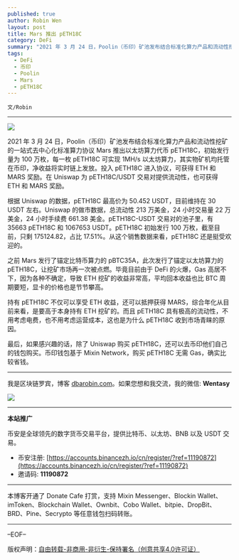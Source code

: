 ```yaml
---
published: true
author: Robin Wen
layout: post
title: Mars 推出 pETH18C
category: DeFi
summary: "2021 年 3 月 24 日，Poolin（币印）矿池发布结合标准化算力产品和流动性挖矿的一站式去中心化标准算力协议 Mars 推出以太坊算力代币 pETH18C，初始发行量为 100 万枚，每一枚 pETH18C 可实现 1MH/s 以太坊算力，其实物矿机均托管在币印，净收益将实时链上发放。投入 pETH18C 进入协议，可获得 ETH 和 MARS 奖励。在 Uniswap 为 pETH18C/USDT 交易对提供流动性，也可获得 ETH 和 MARS 奖励。"
tags:
  - DeFi
  - 币印
  - Poolin
  - Mars
  - pETH18C
---
```


`文/Robin`

***

![](https://cdn.dbarobin.com/uf3n4bo.png)

2021 年 3 月 24 日，Poolin（币印）矿池发布结合标准化算力产品和流动性挖矿的一站式去中心化标准算力协议 Mars 推出以太坊算力代币 pETH18C，初始发行量为 100 万枚，每一枚 pETH18C 可实现 1MH/s 以太坊算力，其实物矿机均托管在币印，净收益将实时链上发放。投入 pETH18C 进入协议，可获得 ETH 和 MARS 奖励。在 Uniswap 为 pETH18C/USDT 交易对提供流动性，也可获得 ETH 和 MARS 奖励。

根据 Uniswap 的数据，pETH18C 最高价为 50.452 USDT，目前维持在 30 USDT 左右。Uniswap 的做市数据，总流动性 213 万美金，24 小时交易量 22 万美金，24 小时手续费 661.38 美金。pETH18C-USDT 交易对的池子里，有 35663 pETH18C 和 1067653 USDT。pETH18C 初始发行 100 万枚，截至目前，只剩 175124.82，占比 17.51%。从这个销售数据来看，pETH18C 还是挺受欢迎的。

之前 Mars 发行了锚定比特币算力的 pBTC35A，此次发行了锚定以太坊算力的 pETH18C，让挖矿市场再一次被点燃。毕竟目前由于 DeFi 的火爆，Gas 高居不下，因为各种不确定，导致 ETH 挖矿的收益非常高，平均回本收益也比 BTC 周期要短，显卡的价格也是节节攀高。

持有 pETH18C 不仅可以享受 ETH 收益，还可以抵押获得 MARS，综合年化从目前来看，是要高于本身持有 ETH 挖矿的。而且 pETH18C 具有极高的流动性，不用考虑电费，也不用考虑运营成本，这也是为什么 pETH18C 收到市场青睐的原因。

最后，如果感兴趣的话，除了 Uniswap 购买 pETH18C，还可以去币印他们自己的钱包购买。币印钱包基于 Mixin Network，购买 pETH18C 无需 Gas，确实比较省钱。

***

我是区块链罗宾，博客 [dbarobin.com](https://dbarobin.com/)。如果您想和我交流，我的微信: **Wentasy**

![](https://cdn.dbarobin.com/v4yywe2.png)

***

**本站推广**

币安是全球领先的数字货币交易平台，提供比特币、以太坊、BNB 以及 USDT 交易。

* 币安注册: [https://accounts.binancezh.io/cn/register/?ref=11190872](https://accounts.binancezh.io/cn/register/?ref=11190872)
* 邀请码: **11190872**

***

本博客开通了 Donate Cafe 打赏，支持 Mixin Messenger、Blockin Wallet、imToken、Blockchain Wallet、Ownbit、Cobo Wallet、bitpie、DropBit、BRD、Pine、Secrypto 等任意钱包扫码转账。

<center>
    <div class="--donate-button"
         data-button-id="f8b9df0d-af9a-460d-8258-d3f435445075"
    ></div>
</center>

***

–EOF–

版权声明：[自由转载-非商用-非衍生-保持署名（创意共享4.0许可证）](http://creativecommons.org/licenses/by-nc-nd/4.0/deed.zh)